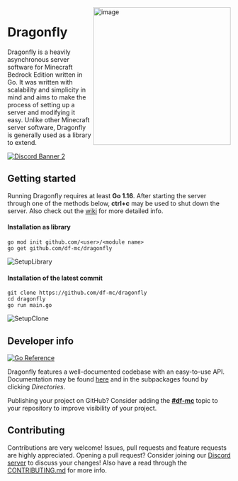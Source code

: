 <!--suppress ALL -->
<img height="310" alt="image" src="https://user-images.githubusercontent.com/16114089/121805566-0cd81280-cc4c-11eb-9b7d-b5f8a6db4f8d.png" align="right">

# Dragonfly

Dragonfly is a heavily asynchronous server software for Minecraft Bedrock Edition written in Go. It was written with scalability
and simplicity in mind and aims to make the process of setting up a server and modifying it easy. Unlike other
Minecraft server software, Dragonfly is generally used as a library to extend.

[![Discord Banner 2](https://discordapp.com/api/guilds/623638955262345216/widget.png?style=banner2)](https://discord.gg/U4kFWHhTNR)

## Getting started
Running Dragonfly requires at least **Go 1.16**. After starting the server through one of the methods below,
**ctrl+c** may be used to shut down the server. Also check out the [wiki](https://github.com/df-mc/dragonfly/wiki) for
more detailed info.

#### Installation as library
```
go mod init github.com/<user>/<module name>
go get github.com/df-mc/dragonfly
```

![SetupLibrary](https://user-images.githubusercontent.com/16114089/121804512-0f843900-cc47-11eb-9320-d195393b5a1f.gif)

#### Installation of the latest commit
```
git clone https://github.com/df-mc/dragonfly
cd dragonfly
go run main.go
```

![SetupClone](https://user-images.githubusercontent.com/16114089/121804495-ff6c5980-cc46-11eb-8e31-df4d94782e5b.gif)


## Developer info
[![Go Reference](https://pkg.go.dev/badge/github.com/df-mc/dragonfly.svg)](https://pkg.go.dev/github.com/df-mc/dragonfly)

Dragonfly features a well-documented codebase with an easy-to-use API. Documentation may be found
[here](https://pkg.go.dev/github.com/df-mc/dragonfly/server) and in the subpackages found by clicking *Directories*.

Publishing your project on GitHub? Consider adding the **[#df-mc](https://github.com/topic/df-mc)** topic to your
repository to improve visibility of your project.

## Contributing
Contributions are very welcome! Issues, pull requests and feature requests are highly appreciated. Opening a pull
request? Consider joining our [Discord server](https://discord.gg/U4kFWHhTNR) to discuss your changes! Also have a read through the
[CONTRIBUTING.md](https://github.com/df-mc/dragonfly/blob/master/.github/CONTRIBUTING.md) for more info.
